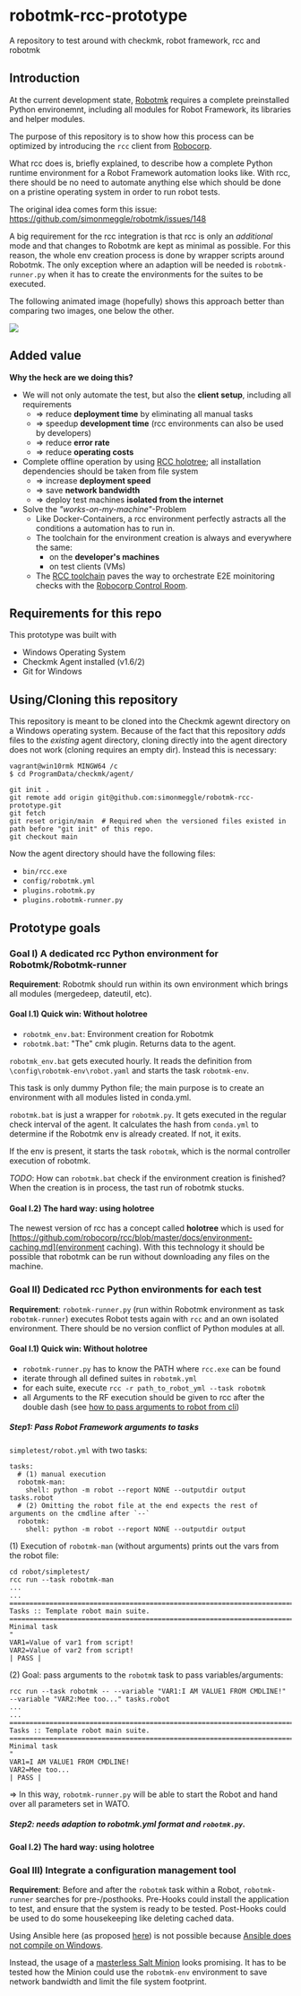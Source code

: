 # robotmk-rcc-prototype
A repository to test around with checkmk, robot framework, rcc and robotmk


## Introduction

At the current development state, [Robotmk](www.robotmk.org) requires a complete preinstalled Python environemnt, including all modules for Robot Framework, its libraries and helper modules. 

The purpose of this repository is to show how this process can be optimized by introducing the `rcc` client from [Robocorp](https://github.com/robocorp).

What rcc does is, briefly explained, to describe how a complete Python runtime environment for a Robot Framework automation looks like. With rcc, there should be no need to automate anything else which should be done on a pristine operating system in order to run robot tests. 

The original idea comes form this issue: https://github.com/simonmeggle/robotmk/issues/148

A big requirement for the rcc integration is that rcc is only an *additional* mode and that changes to Robotmk are kept as minimal as possible. For this reason, the whole env creation process is done by wrapper scripts around Robotmk. The only exception where an adaption will be needed is `robotmk-runner.py` when it has to create the environments for the suites to be executed.

The following animated image (hopefully) shows this approach better than comparing two images, one below the other. 

![](./img/robotmk_python_anim.gif)

## Added value

**Why the heck are we doing this?**

* We will not only automate the test, but also the **client setup**, including all requirements
  * => reduce **deployment time** by eliminating all manual tasks
  * => speedup **development time** (rcc environments can also be used by developers)
  * => reduce **error rate**
  * => reduce **operating costs**
* Complete offline operation by using [RCC holotree](https://github.com/robocorp/rcc/blob/master/docs/environment-caching.md); all installation dependencies should be taken from file system
  * => increase **deployment speed**
  * => save **network bandwidth**
  * => deploy test machines **isolated from the internet**
* Solve the *"works-on-my-machine"*-Problem
  * Like Docker-Containers, a rcc environment perfectly astracts all the conditions a automation has to run in. 
  * The toolchain for the environment creation is always and everywhere the same: 
    * on the **developer's machines**
    * on test clients (VMs)
  * The [RCC toolchain](https://robocorp.com/docs/rcc/overview) paves the way to orchestrate E2E moinitoring checks with the [Robocorp Control Room](https://robocorp.com/products/control-room/). 

## Requirements for this repo

This prototype was built with

* Windows Operating System
* Checkmk Agent installed (v1.6/2)
* Git for Windows


## Using/Cloning this repository

This repository is meant to be cloned into the Checkmk agewnt directory on a Windows operating system. 
Because of the fact that this repository _adds_ files to the *existing* agent directory, cloning directly into the agent directory does not work (cloning requires an empty dir). Instead this is necessary: 

```
vagrant@win10rmk MINGW64 /c
$ cd ProgramData/checkmk/agent/

git init .
git remote add origin git@github.com:simonmeggle/robotmk-rcc-prototype.git
git fetch
git reset origin/main  # Required when the versioned files existed in path before "git init" of this repo.
git checkout main
```

Now the agent directory should have the following files: 

* `bin/rcc.exe`
* `config/robotmk.yml`
* `plugins.robotmk.py`
* `plugins.robotmk-runner.py`


## Prototype goals

### Goal I) A dedicated rcc Python environment for Robotmk/Robotmk-runner

**Requirement**: Robotmk should run within its own environment which brings all modules (mergedeep, dateutil, etc).

#### Goal I.1) Quick win: Without holotree

* `robotmk_env.bat`: Environment creation for Robotmk
* `robotmk.bat`: "The" cmk plugin. Returns data to the agent. 

`robotmk_env.bat` gets executed hourly. It reads the definition from `\config\robotmk-env\robot.yaml` and starts the task `robotmk-env`. 

This task is only dummy Python file; the main purpose is to create an environment with all modules listed in conda.yml.

`robotmk.bat` is just a wrapper for `robotmk.py`. It gets executed in the regular check interval of the agent. It calculates the hash from `conda.yml` to determine if the Robotmk env is already created. If not, it exits. 

If the env is present, it starts the task `robotmk`, which is the normal controller execution of robotmk. 

*TODO*: How can `robotmk.bat` check if the environment creation is finished? When the creation is in process, the tast run of robotmk stucks.

#### Goal I.2) The hard way: using holotree

The newest version of rcc has a concept called **holotree** which is used for [https://github.com/robocorp/rcc/blob/master/docs/environment-caching.md](environment caching). With this technology it should be possible that robotmk can be run without downloading any files on the machine. 


### Goal II) Dedicated rcc Python environments for each test 

**Requirement**: `robotmk-runner.py` (run within Robotmk environment as task `robotmk-runner`) executes Robot tests again with `rcc` and an own isolated environment. There should be no version conflict of Python modules at all. 

#### Goal I.1) Quick win: Without holotree

* `robotmk-runner.py` has to know the PATH where `rcc.exe` can be found
* iterate through all defined suites in `robotmk.yml`
* for each suite, execute `rcc -r path_to_robot_yml --task robotmk`
* all Arguments to the RF execution should be given to rcc after the double dash (see [how to pass arguments to robot from cli](https://github.com/robocorp/rcc/blob/master/docs/recipes.md#how-pass-arguments-to-robot-from-cli))

##### Step1: Pass Robot Framework arguments to tasks

`simpletest/robot.yml` with two tasks: 

```
tasks:
  # (1) manual execution 
  robotmk-man:
    shell: python -m robot --report NONE --outputdir output tasks.robot
  # (2) Omitting the robot file at the end expects the rest of arguments on the cmdline after `--` 
  robotmk:
    shell: python -m robot --report NONE --outputdir output 
```

(1) Execution of `robotmk-man` (without arguments) prints out the vars from the robot file:

```
cd robot/simpletest/
rcc run --task robotmk-man
...
...
==============================================================================
Tasks :: Template robot main suite.
==============================================================================
Minimal task                                                          "
VAR1=Value of var1 from script!
VAR2=Value of var2 from script!
| PASS |
``` 

(2) Goal: pass arguments to the `robotmk` task to pass variables/arguments:

```
rcc run --task robotmk -- --variable "VAR1:I AM VALUE1 FROM CMDLINE!" --variable "VAR2:Mee too..." tasks.robot
...
...
==============================================================================
Tasks :: Template robot main suite.
==============================================================================
Minimal task                                                          "
VAR1=I AM VALUE1 FROM CMDLINE!
VAR2=Mee too...
| PASS |
```

=> In this way, `robotmk-runner.py` will be able to start the Robot and hand over all parameters set in WATO.


##### Step2: needs adaption to robotmk.yml format and `robotmk.py`. 

#### Goal I.2) The hard way: using holotree


### Goal III) Integrate a configuration management tool

**Requirement**: Before and after the `robotmk` task within a Robot, `robotmk-runner` searches for pre-/posthooks. Pre-Hooks could install the application to test, and ensure that the system is ready to be tested. Post-Hooks could be used to do some housekeeping like deleting cached data. 

Using Ansible here (as proposed [here](https://github.com/simonmeggle/robotmk/issues/111)) is not possible because [Ansible does not compile on Windows](http://blog.rolpdog.com/2020/03/why-no-ansible-controller-for-windows.html).

Instead, the usage of a [masterless Salt Minion](https://docs.saltproject.io/en/latest/topics/tutorials/quickstart.html) looks promising. It has to be tested how the Minion could use the `robotmk-env` environment to save network bandwidth and limit the file system footprint. 
